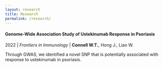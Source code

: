 ```yaml
---
layout: research
title: Research
permalink: /research/
---
```


#### Genome-Wide Association Study of Ustekinumab Response in Psoriasis

2022 &#124; *Frontiers in Immunology* &#124; **Connell W.T.**, Hong J., Liao W.

Through GWAS, we identified a novel SNP that is potentially associated with response to ustekinumab in psoriasis.
<!-- <div class="am-container">
       <div class="am-tag">
        <div class='altmetric-embed' data-link-target='https://www.frontiersin.org/articles/10.3389/fimmu.2021.815121/full' data-badge-type='donut' data-doi='10.3389/fimmu.2021.815121'>
        </div>
       </div>
       <img src="https://www.frontiersin.org/files/Articles/815121/fimmu-12-815121-HTML-r1/image_m/fimmu-12-815121-g001.jpg">
</div> -->

<div class="center-cropped" 
     style="background-image: url('https://www.frontiersin.org/files/Articles/815121/fimmu-12-815121-HTML-r1/image_m/fimmu-12-815121-g001.jpg');">
        <div class="am-tag">
            <div class='altmetric-embed' data-link-target='https://www.frontiersin.org/articles/10.3389/fimmu.2021.815121/full' data-badge-type='donut' data-doi='10.3389/fimmu.2021.815121'>
            </div>
       </div>
</div>